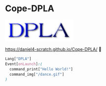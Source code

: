 # Cope-DPLA
![DPLA](/DPLA.png)

https://daniel4-scratch.github.io/Cope-DPLA/ 🔗
```css
Lang["DPLA"]
Event[onLaunch]:(
  command_print["Hello World!"]
  command_img["/dance.gif"]
)
```
